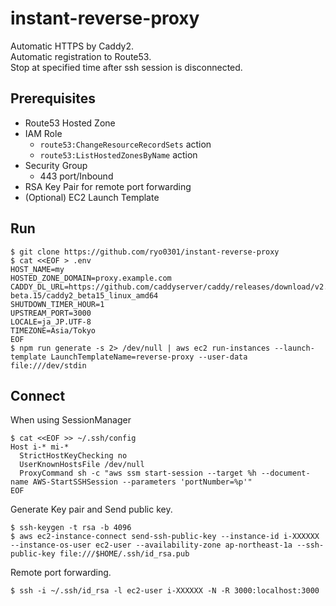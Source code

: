 # instant-reverse-proxy

Automatic HTTPS by Caddy2. \
Automatic registration to Route53. \
Stop at specified time after ssh session is disconnected.

## Prerequisites

* Route53 Hosted Zone
* IAM Role
  * `route53:ChangeResourceRecordSets` action
  * `route53:ListHostedZonesByName` action
* Security Group
  * 443 port/Inbound
* RSA Key Pair for remote port forwarding
* (Optional) EC2 Launch Template

## Run

```
$ git clone https://github.com/ryo0301/instant-reverse-proxy
$ cat <<EOF > .env
HOST_NAME=my
HOSTED_ZONE_DOMAIN=proxy.example.com
CADDY_DL_URL=https://github.com/caddyserver/caddy/releases/download/v2.0.0-beta.15/caddy2_beta15_linux_amd64
SHUTDOWN_TIMER_HOUR=1
UPSTREAM_PORT=3000
LOCALE=ja_JP.UTF-8
TIMEZONE=Asia/Tokyo
EOF
$ npm run generate -s 2> /dev/null | aws ec2 run-instances --launch-template LaunchTemplateName=reverse-proxy --user-data file:///dev/stdin
```

## Connect

When using SessionManager
```
$ cat <<EOF >> ~/.ssh/config
Host i-* mi-*
  StrictHostKeyChecking no
  UserKnownHostsFile /dev/null
  ProxyCommand sh -c "aws ssm start-session --target %h --document-name AWS-StartSSHSession --parameters 'portNumber=%p'"
EOF
```

Generate Key pair and Send public key.
```
$ ssh-keygen -t rsa -b 4096
$ aws ec2-instance-connect send-ssh-public-key --instance-id i-XXXXXX --instance-os-user ec2-user --availability-zone ap-northeast-1a --ssh-public-key file:///$HOME/.ssh/id_rsa.pub
```

Remote port forwarding.
```
$ ssh -i ~/.ssh/id_rsa -l ec2-user i-XXXXXX -N -R 3000:localhost:3000
```